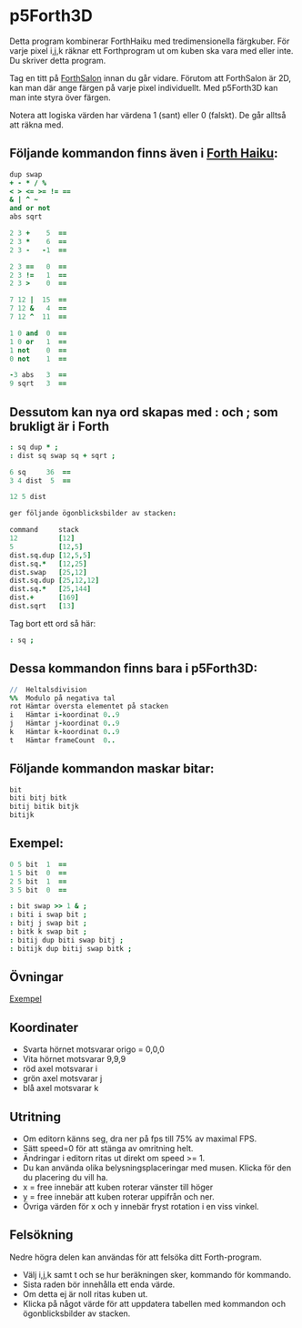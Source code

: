 # p5Forth3D

Detta program kombinerar ForthHaiku med tredimensionella färgkuber.
För varje pixel i,j,k räknar ett Forthprogram ut om kuben ska vara med eller inte. Du skriver detta program.

Tag en titt på [ForthSalon](http://forthsalon.appspot.com/haiku-editor) innan du går vidare. Förutom att ForthSalon är 2D, kan man där ange färgen på varje pixel individuellt. Med p5Forth3D kan man inte styra över färgen.

Notera att logiska värden har värdena 1 (sant) eller 0 (falskt). De går alltså att räkna med.

## Följande kommandon finns även i [Forth Haiku](http://forthsalon.appspot.com/word-list):

```coffeescript
dup swap
+ - * / %
< > <= >= != ==
& | ^ ~
and or not
abs sqrt
```
```coffeescript
2 3 +    5  ==
2 3 *    6  ==
2 3 -   -1  ==

2 3 ==   0  ==
2 3 !=   1  ==
2 3 >    0  ==

7 12 |  15  ==
7 12 &   4  ==
7 12 ^  11  ==

1 0 and  0  ==
1 0 or   1  ==
1 not    0  ==
0 not    1  ==

-3 abs   3  ==
9 sqrt   3  ==
```

## Dessutom kan nya ord skapas med : och ; som brukligt är i Forth

```coffeescript
: sq dup * ;
: dist sq swap sq + sqrt ;

6 sq     36  ==
3 4 dist  5  ==

12 5 dist

ger följande ögonblicksbilder av stacken:

command     stack
12          [12]
5           [12,5]
dist.sq.dup [12,5,5]
dist.sq.*   [12,25]
dist.swap   [25,12]
dist.sq.dup [25,12,12]
dist.sq.*   [25,144]
dist.+      [169]
dist.sqrt   [13]
```
Tag bort ett ord så här:
```coffeescript
: sq ;
```

## Dessa kommandon finns bara i p5Forth3D:

```coffeescript
//  Heltalsdivision
%%  Modulo på negativa tal
rot Hämtar översta elementet på stacken
i   Hämtar i-koordinat 0..9
j   Hämtar j-koordinat 0..9
k   Hämtar k-koordinat 0..9
t   Hämtar frameCount  0..
```

## Följande kommandon maskar bitar:

```coffeescript
bit
biti bitj bitk
bitij bitik bitjk
bitijk
```

## Exempel:

```coffeescript
0 5 bit  1  ==
1 5 bit  0  ==
2 5 bit  1  ==
3 5 bit  0  ==

: bit swap >> 1 & ;
: biti i swap bit ;
: bitj j swap bit ;
: bitk k swap bit ;
: bitij dup biti swap bitj ;
: bitijk dup bitij swap bitk ;
```

## Övningar
[Exempel](https://christernilsson.github.io/p5Dojo/ForthHaiku3D.html)

## Koordinater

* Svarta hörnet motsvarar origo = 0,0,0
* Vita hörnet motsvarar 9,9,9
* röd axel motsvarar i
* grön axel motsvarar j
* blå axel motsvarar k

## Utritning

* Om editorn känns seg, dra ner på fps till 75% av maximal FPS.
* Sätt speed=0 för att stänga av omritning helt.
* Ändringar i editorn ritas ut direkt om speed >= 1.
* Du kan använda olika belysningsplaceringar med musen. Klicka för den du placering du vill ha.
* x = free innebär att kuben roterar vänster till höger
* y = free innebär att kuben roterar uppifrån och ner.
* Övriga värden för x och y innebär fryst rotation i en viss vinkel.

## Felsökning

Nedre högra delen kan användas för att felsöka ditt Forth-program.

* Välj i,j,k samt t och se hur beräkningen sker, kommando för kommando.
* Sista raden bör innehålla ett enda värde.
* Om detta ej är noll ritas kuben ut.
* Klicka på något värde för att uppdatera tabellen med kommandon och ögonblicksbilder av stacken.